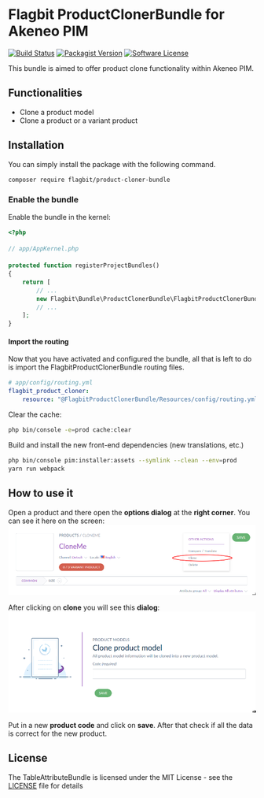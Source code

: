 # Flagbit ProductClonerBundle for Akeneo PIM

[![Build Status](https://img.shields.io/travis/flagbit/akeneo-product-cloner/master.svg?style=flat-square)](https://travis-ci.org/flagbit/akeneo-product-cloner?branch=master)
[![Packagist Version](https://img.shields.io/packagist/v/flagbit/product-cloner-bundle.svg?style=flat-square)](https://packagist.org/packages/flagbit/product-cloner-bundle)
[![Software License](https://img.shields.io/badge/license-MIT-brightgreen.svg?style=flat-square)](LICENSE)

This bundle is aimed to offer product clone functionality within Akeneo PIM.

## Functionalities ##
* Clone a product model
* Clone a product or a variant product


## Installation ##
You can simply install the package with the following command.

``` bash
composer require flagbit/product-cloner-bundle
```

### Enable the bundle ####

Enable the bundle in the kernel:

``` php
<?php

// app/AppKernel.php

protected function registerProjectBundles()
{
    return [
        // ...
        new Flagbit\Bundle\ProductClonerBundle\FlagbitProductClonerBundle(),
        // ...
    ];
}
```

#### Import the routing ####
Now that you have activated and configured the bundle, all that is left to do is import the FlagbitProductClonerBundle
routing files.

``` yaml
# app/config/routing.yml
flagbit_product_cloner:
    resource: "@FlagbitProductClonerBundle/Resources/config/routing.yml"

```

Clear the cache:

``` bash
php bin/console -e=prod cache:clear
```

Build and install the new front-end dependencies (new translations, etc.)

``` bash
php bin/console pim:installer:assets --symlink --clean --env=prod
yarn run webpack
```

## How to use it ##
Open a product and there open the **options dialog** at the **right corner**.
You can see it here on the screen:  
![Product Model Clone Screen](https://raw.githubusercontent.com/Flagbit/akeneo-product-cloner/master/screens/product_model_clone.png "Product Model Clone Screen")

After clicking on **clone** you will see this **dialog**:  
![Product Model Clone Dialog Screen](https://raw.githubusercontent.com/Flagbit/akeneo-product-cloner/master/screens/product_model_clone_dialog.png "Product Model Clone Dialog Screen")

Put in a new **product code** and click on **save**. After that check if all the data is correct for the new product.

## License ##

The TableAttributeBundle is licensed under the MIT License - see the [LICENSE](LICENSE) file for details
